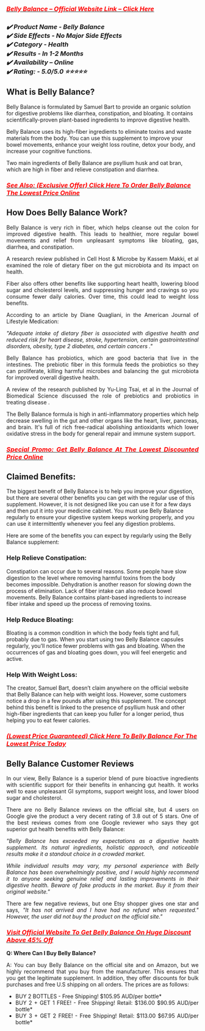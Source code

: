 <h3 style="text-align: left;"><span style="line-height: 1.42857;"><em><a href="https://sale365day.com/get-belly-balance-au"><span style="color: red;">Belly Balance &ndash; Official Website Link &ndash; Click Here</span></a><br /><br />✔️ Product Name - Belly Balance<br />✔️ Side Effects - No Major Side Effects<br />✔️ Category - Health<br />✔️ Results - In 1-2 Months<br />✔️ Availability &ndash; Online<br />✔️ Rating: - 5.0/5.0 ⭐⭐⭐⭐⭐<br /></em></span></h3>
<h2>What is Belly Balance?</h2>
<p>Belly Balance is formulated by Samuel Bart to provide an organic solution for digestive problems like diarrhea, constipation, and bloating. It contains scientifically-proven plant-based ingredients to improve digestive health.</p>
<p>Belly Balance uses its high-fiber ingredients to eliminate toxins and waste materials from the body. You can use this supplement to improve your bowel movements, enhance your weight loss routine, detox your body, and increase your cognitive functions.</p>
<p>Two main ingredients of Belly Balance are psyllium husk and oat bran, which are high in fiber and relieve constipation and diarrhea.&nbsp;</p>
<h3 style="text-align: left;"><em><a href="https://sale365day.com/get-belly-balance-au"><span style="color: red;">See Also: (Exclusive Offer) Click Here To Order Belly Balance The Lowest Price Online</span></a></em></h3>
<h2 style="text-align: justify;">How Does Belly Balance Work?</h2>
<p style="text-align: justify;">Belly Balance is very rich in fiber, which helps cleanse out the colon for improved digestive health. This leads to healthier, more regular bowel movements and relief from unpleasant symptoms like bloating, gas, diarrhea, and constipation.</p>
<p style="text-align: justify;">A research review published in Cell Host &amp; Microbe by Kassem Makki, et al examined the role of dietary fiber on the gut microbiota and its impact on health.</p>
<p style="text-align: justify;">Fiber also offers other benefits like supporting heart health, lowering blood sugar and cholesterol levels, and suppressing hunger and cravings so you consume fewer daily calories. Over time, this could lead to weight loss benefits.</p>
<p style="text-align: justify;">According to an article by Diane Quagliani, in the American Journal of Lifestyle Medication:</p>
<p style="text-align: justify;"><em>"Adequate intake of dietary fiber is associated with digestive health and reduced risk for heart disease, stroke, hypertension, certain gastrointestinal disorders, obesity, type 2 diabetes, and certain cancers ."</em></p>
<p style="text-align: justify;">Belly Balance has probiotics, which are good bacteria that live in the intestines. The prebiotic fiber in this formula feeds the probiotics so they can proliferate, killing harmful microbes and balancing the gut microbiota for improved overall digestive health.</p>
<p style="text-align: justify;">A review of the research published by Yu-Ling Tsai, et al in the Journal of Biomedical Science discussed the role of prebiotics and probiotics in treating disease .</p>
<p style="text-align: justify;">The Belly Balance formula is high in anti-inflammatory properties which help decrease swelling in the gut and other organs like the heart, liver, pancreas, and brain. It's full of rich free-radical abolishing antioxidants which lower oxidative stress in the body for general repair and immune system support.&nbsp;</p>
<h3 style="text-align: justify;"><em><a href="https://sale365day.com/get-belly-balance-au"><span style="color: red;">Special Promo: Get Belly Balance At The Lowest Discounted Price Online</span></a></em>&nbsp;</h3>
<h2>Claimed Benefits:</h2>
<p>The biggest benefit of Belly Balance is to help you improve your digestion, but there are several other benefits you can get with the regular use of this supplement. However, it is not designed like you can use it for a few days and then put it into your medicine cabinet. You must use Belly Balance regularly to ensure your digestive system keeps working properly, and you can use it intermittently whenever you feel any digestion problems.</p>
<p>Here are some of the benefits you can expect by regularly using the Belly Balance supplement:</p>
<h3>Help Relieve Constipation:</h3>
<p>Constipation can occur due to several reasons. Some people have slow digestion to the level where removing harmful toxins from the body becomes impossible. Dehydration is another reason for slowing down the process of elimination. Lack of fiber intake can also reduce bowel movements. Belly Balance contains plant-based ingredients to increase fiber intake and speed up the process of removing toxins.</p>
<h3>Help Reduce Bloating:</h3>
<p>Bloating is a common condition in which the body feels tight and full, probably due to gas. When you start using two Belly Balance capsules regularly, you&rsquo;ll notice fewer problems with gas and bloating. When the occurrences of gas and bloating goes down, you will feel energetic and active.</p>
<h3>Help With Weight Loss:</h3>
<p>The creator, Samuel Bart, doesn&rsquo;t claim anywhere on the official website that Belly Balance can help with weight loss. However, some customers notice a drop in a few pounds after using this supplement. The concept behind this benefit is linked to the presence of psyllium husk and other high-fiber ingredients that can keep you fuller for a longer period, thus helping you to eat fewer calories.&nbsp;</p>
<h3 style="text-align: left;"><em><a href="https://sale365day.com/get-belly-balance-au"><span style="color: red;">(Lowest Price Guaranteed) Click Here To Belly Balance For The Lowest Price Today</span></a></em></h3>
<h2 style="text-align: justify;">Belly Balance Customer Reviews</h2>
<p style="text-align: justify;">In our view, Belly Balance is a superior blend of pure bioactive ingredients with scientific support for their benefits in enhancing gut health. It works well to ease unpleasant GI symptoms, support weight loss, and lower blood sugar and cholesterol.</p>
<p style="text-align: justify;">There are no Belly Balance reviews on the official site, but 4 users on Google give the product a very decent rating of 3.8 out of 5 stars. One of the best reviews comes from one Google reviewer who says they got superior gut health benefits with Belly Balance:</p>
<p style="text-align: justify;"><em>"Belly Balance has exceeded my expectations as a digestive health supplement. Its natural ingredients, holistic approach, and noticeable results make it a standout choice in a crowded market. </em></p>
<p style="text-align: justify;"><em>While individual results may vary, my personal experience with Belly Balance has been overwhelmingly positive, and I would highly recommend it to anyone seeking genuine relief and lasting improvements in their digestive health. Beware of fake products in the market. Buy it from their original website."</em></p>
<p style="text-align: justify;">There are few negative reviews, but one Etsy shopper gives one star and says, <em>"It has not arrived and I have had no refund when requested." However, the user did not buy the product on the official site."</em></p>
<h3 style="text-align: left;"><em><a href="https://sale365day.com/get-belly-balance-au"><span style="color: red;">Visit Official Website To Get Belly Balance On Huge Discount Above 45% Off</span></a></em>&nbsp;</h3>
<p style="text-align: justify;"><strong>Q: Where Can I Buy Belly Balance?</strong></p>
<p style="text-align: justify;">A: You can buy Belly Balance on the official site and on Amazon, but we highly recommend that you buy from the manufacturer. This ensures that you get the legitimate supplement. In addition, they offer discounts for bulk purchases and free U.S shipping on all orders. The prices are as follows:</p>
<ul style="text-align: justify;">
<li>BUY 2 BOTTLES - Free Shipping! $105.95 AUD/per bottle*</li>
<li>BUY 2 + GET 1 FREE! - Free Shipping! Retail: $136.00 $90.95 AUD/per bottle*</li>
<li>BUY 3 + GET 2 FREE! - Free Shipping! Retail: $113.00 $67.95 AUD/per bottle*</li>
</ul>
